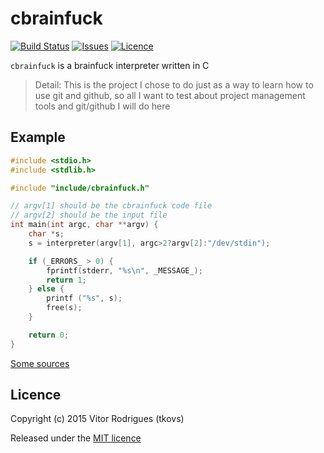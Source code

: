 cbrainfuck
=====
[![Build Status](https://travis-ci.org/tkovs/cbrainfuck.svg?branch=master)](https://travis-ci.org/tkovs/cbrainfuck)
[![Issues](https://img.shields.io/github/issues/tkovs/cbrainfuck.svg)](https://github.com/tkovs/cbrainfuck/issues)
[![Licence](https://img.shields.io/badge/licence-MIT-red.svg?style=flat)](LICENSE)

`cbrainfuck` is a brainfuck interpreter written in C

> Detail: This is the project I chose to do just as a way to learn how to use git and github, so all I want to test about project management tools and git/github I will do here

## Example

```cpp
#include <stdio.h>
#include <stdlib.h>

#include "include/cbrainfuck.h"

// argv[1] should be the cbrainfuck code file
// argv[2] should be the input file
int main(int argc, char **argv) {
    char *s;
    s = interpreter(argv[1], argc>2?argv[2]:"/dev/stdin");

    if (_ERRORS_ > 0) {
        fprintf(stderr, "%s\n", _MESSAGE_);
        return 1;
    } else {
        printf ("%s", s);
        free(s);
    }

    return 0;
}
```

[Some sources](http://esoteric.sange.fi/brainfuck/)

## Licence

Copyright (c) 2015 Vitor Rodrigues (tkovs)

Released under the [MIT licence](https://github.com/tkovs/cbrainfuck/blob/master/LICENCE)